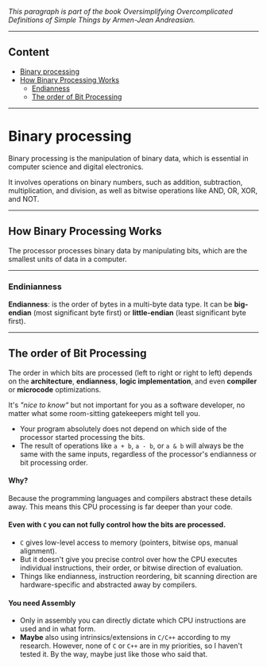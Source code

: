 _This paragraph is part of the book *Oversimplifying Overcomplicated Definitions of Simple Things* by Armen-Jean Andreasian._

---
## Content
- [Binary processing](#binary-processing)
- [How Binary Processing Works](#how-binary-processing-works)
  - [Endianness](#endianness)
  - [The order of Bit Processing](#the-order-of-bit-processing)

---

# Binary processing

Binary processing is the manipulation of binary data, which is essential in computer science and digital electronics. 

It involves operations on binary numbers, such as addition, subtraction, multiplication, and division, as well as bitwise operations like AND, OR, XOR, and NOT.


---
## How Binary Processing Works

The processor processes binary data by manipulating bits, which are the smallest units of data in a computer.

---
### Endinianness

**Endianness**: is the order of bytes in a multi-byte data type. It can be **big-endian** (most significant byte first) or **little-endian** (least significant byte first).


---
## The order of Bit Processing
The order in which bits are processed (left to right or right to left) depends on the **architecture**, **endianness**, **logic implementation**, and even **compiler** or **microcode** optimizations.



It's _"nice to know"_ but not important for you as a software developer, no matter what some room-sitting gatekeepers might tell you.
- Your program absolutely does not depend on which side of the processor started processing the bits.
- The result of operations like `a + b`, `a - b`, or `a & b` will always be the same with the same inputs, regardless of the processor's endianness or bit processing order.


#### Why? 
Because the programming languages and compilers abstract these details away. This means this CPU processing is far deeper than your code.

#### Even with `C` you can not fully control how the bits are processed.
- `C` gives low-level access to memory (pointers, bitwise ops, manual alignment).
- But it doesn't give you precise control over how the CPU executes individual instructions, their order, or bitwise direction of evaluation.
- Things like endianness, instruction reordering, bit scanning direction are hardware-specific and abstracted away by compilers.


#### You need Assembly

- Only in assembly you can directly dictate which CPU instructions are used and in what form.
- **Maybe** also using intrinsics/extensions in `C/C++` according to my research. However, none of `C` or `C++` are in my priorities, so I haven't tested it. By the way, maybe just like those who said that.